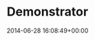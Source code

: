---
title:		"Demonstrator"
type:		"photos"
mediatype:		"upload"
location:		"Berlin, Germany"
date:		"2014-06-28 16:08:49+00:00"
album:		"city"
filename:		"berlin-demonstration-lying-down.md"
series:		"demonstrations"
cl_public_id:		"city/berlin-demonstration-lying-down"
cl_version:		1497000190
format:		"tiff"
bytes:		2490064
width:		961
height:		1440
colours:
- "#88827E"
- "#76777D"
- "#211F1D"
- "#202024"
- "#7C8285"
- "#C9BEB7"
- "#242829"
- "#CBD7DC"
- "#2A1C18"
- "#11131A"
- "#7D797C"
- "#CDD1DB"
- "#0184E5"
- "#8A8A83"
- "#2F2A1D"
- "#13191D"
- "#212714"
- "#785645"
- "#808782"
- "#58768D"
- "#161F12"
- "#C2C2B8"
- "#7AA4C3"
- "#D19D85"
- "#7B684F"
- "#4F617E"
- "#C4CAC7"
- "#010206"
exposure_mode:		"Auto"
program:		"Program AE"
aperture:		"3.2"
focal_length:		"70.0 mm"
iso:		"100"
shutter_speed:		"1/640"
metering:		"Multi-segment"
flash:		"Off, Did not fire"
white_balance:		"Custom"
colour_temp:		"5100"
has_crop:		"false"
orientation:		"Horizontal (normal)"
camera_model:		"NIKON D800"
lens_info:		"70-200mm f/2.8"
artist: "Matt Finucane"
x_resolution:		"300"
y_resolution:		"300"
---
